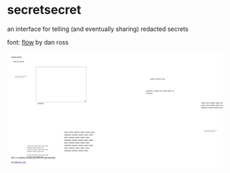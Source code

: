 # secretsecret

an interface for telling (and eventually sharing) redacted secrets

font: [flow](https://danross.co/flow/) by dan ross

![A minimalist interface with redacted secrets scattered across the page.](documentation/Screenshot%202021-02-20%20at%2002.24.00.png)